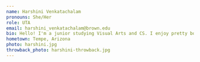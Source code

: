 ```yaml
---
name: Harshini Venkatachalam
pronouns: She/Her
role: UTA 
email: harshini_venkatachalam@brown.edu
bio: Hello! I'm a junior studying Visual Arts and CS. I enjoy pretty book covers, the code-fi playlist on YouTube, and being an intro CS TA! I'm happy you're here
hometown: Tempe, Arizona
photo: harshini.jpg
throwback_photo: harshini-throwback.jpg
---
```

